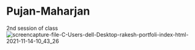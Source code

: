 # Pujan-Maharjan
2nd session of class
![screencapture-file-C-Users-dell-Desktop-rakesh-portfoli-index-html-2021-11-14-10_43_26](https://user-images.githubusercontent.com/87634999/141668180-f409dfe0-3cfa-4471-893a-7a6d0d0c6792.png)
